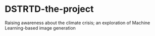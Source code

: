# DSTRTD-the-project
Raising awareness about the climate crisis; an exploration of Machine Learning-based image generation
